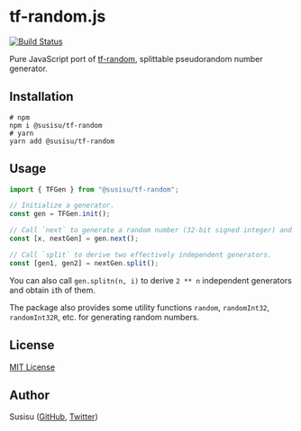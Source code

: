 # tf-random.js
[![Build Status](https://travis-ci.com/susisu/tf-random.js.svg?branch=master)](https://travis-ci.com/susisu/tf-random.js)

Pure JavaScript port of [tf-random](http://hackage.haskell.org/package/tf-random-0.5), splittable pseudorandom number generator.

## Installation
``` shell
# npm
npm i @susisu/tf-random
# yarn
yarn add @susisu/tf-random
```

## Usage
``` javascript
import { TFGen } from "@susisu/tf-random";

// Initialize a generator.
const gen = TFGen.init();

// Call `next` to generate a random number (32-bit signed integer) and a new generator.
const [x, nextGen] = gen.next();

// Call `split` to derive two effectively independent generators.
const [gen1, gen2] = nextGen.split();
```

You can also call `gen.splitn(n, i)` to derive `2 ** n` independent generators and obtain `i`th of them.

The package also provides some utility functions `random`, `randomInt32`, `randomInt32R`, etc. for generating random numbers.

## License
[MIT License](http://opensource.org/licenses/mit-license.php)

## Author
Susisu ([GitHub](https://github.com/susisu), [Twitter](https://twitter.com/susisu2413))
